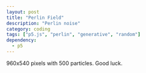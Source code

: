 ```yaml
---
layout: post
title: "Perlin Field"
description: "Perlin noise"
category: coding
tags: ["p5.js", "perlin", "generative", "random"]
dependency:
  - p5
---
```



<div class="containCenter">
<div class="sketchBig" id="perlin-canvas">
    <script type="text/javascript" src="./particle.js"></script>
    <script type="text/javascript" src="./perlinField.js"></script>
</div>
</div>
960x540 pixels with 500 particles. Good luck.
<!-- <script>
  var capturer = new CCapture({
    format: 'gif',
    framerate: 60,
    verbose: true,
  })
</script> -->
